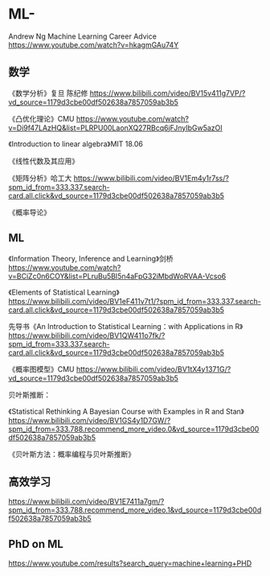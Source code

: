 # ML-

Andrew Ng Machine Learning Career Advice https://www.youtube.com/watch?v=hkagmGAu74Y

## 数学
《数学分析》复旦 陈纪修 https://www.bilibili.com/video/BV15v411g7VP/?vd_source=1179d3cbe00df502638a7857059ab3b5

《凸优化理论》CMU https://www.youtube.com/watch?v=Di9f47LAzHQ&list=PLRPU00LaonXQ27RBcq6jFJnyIbGw5azOI

《Introduction to linear algebra》MIT 18.06

《线性代数及其应用》

《矩阵分析》哈工大 https://www.bilibili.com/video/BV1Em4y1r7ss/?spm_id_from=333.337.search-card.all.click&vd_source=1179d3cbe00df502638a7857059ab3b5

《概率导论》

## ML
《Information Theory, Inference and Learning》剑桥 https://www.youtube.com/watch?v=BCiZc0n6COY&list=PLruBu5BI5n4aFpG32iMbdWoRVAA-Vcso6

《Elements of Statistical Learning》 https://www.bilibili.com/video/BV1eF411v7t1/?spm_id_from=333.337.search-card.all.click&vd_source=1179d3cbe00df502638a7857059ab3b5 

先导书《An Introduction to Statistical Learning：with Applications in R》https://www.bilibili.com/video/BV1QW411o7fk/?spm_id_from=333.337.search-card.all.click&vd_source=1179d3cbe00df502638a7857059ab3b5

《概率图模型》CMU https://www.bilibili.com/video/BV1tX4y1371G/?vd_source=1179d3cbe00df502638a7857059ab3b5

贝叶斯推断：

《Statistical Rethinking A Bayesian Course with Examples in R and Stan》https://www.bilibili.com/video/BV1GS4y1D7GW/?spm_id_from=333.788.recommend_more_video.0&vd_source=1179d3cbe00df502638a7857059ab3b5

《贝叶斯方法：概率编程与贝叶斯推断》

## 高效学习
https://www.bilibili.com/video/BV1E7411a7gm/?spm_id_from=333.788.recommend_more_video.1&vd_source=1179d3cbe00df502638a7857059ab3b5

## PhD on ML 
https://www.youtube.com/results?search_query=machine+learning+PHD
